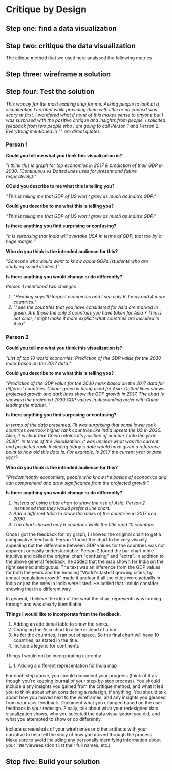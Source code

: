 # Critique by Design


<h2>Step one: find a data visualization</h2>




<h2>Step two: critique the data visualization</h2>

<p>The citique method that we used here analysed the following metrics</p>






<h2>Step three: wireframe a solution</h2>




<h2>Step four: Test the solution</h2>

<p><i> This was by far the most exciting step for me. Asking people to look at a visualization I created while providing them with little or no context was scary at first. 
    I wondered what if none of this makes sense to anyone but I was surprised with the positive critique and insights from people. I solicited feedback from
    two people who I am going to call Person 1 and Person 2. Everything mentioned in "" are direct quotes. </i></p>
    
<h3><b> Person 1</b></h3>

<p><b> Could you tell me what you think this visualization is?</b></p>
<p><i>"I think this is graph for top economies in 2017 & prediction of their GDP in 2030. (Continuous vs Dotted lines uses for present and future respectively)."</i></p>

<p><b> COuld you describe to me what this is telling you?</b></p>
<p><i>"This is telling me that GDP of US won’t grow as much as India’s GDP."</i></p>


<p><b> Could you describe to me what this is telling you?</b></p>
<p><i>"This is telling me that GDP of US won’t grow as much as India’s GDP."</i></p>

<p><b> Is there anything you find surprising or confusing?</b></p>
<p><i>"It is surprising that India will overtake USA in terms of GDP, that too by a huge margin."</i></p>


<p><b>Who do you think is the intended audience for this?</b></p>
<p><i>"Someone who would want to know about GDPs (students who are studying social studies )"</i></p>

<p><b>Is there anything you would change or do differently?</b></p>
<p><i>Person 1 mentioned two changes
  <ol type="1">
  <li>"Heading says 10 largest economies and I see only 6. I may add 4 more countries."</li>
  <li>"I see the countries that you have considered for Asia are marked in green. Are those the only 3 countries you have taken for Asia ? This is not clear, 
 I might make it more explicit what countries are included in Asia"</li>
</ol></i></p>


<h3><b> Person 2</b></h3>

<p><b> Could you tell me what you think this visualization is?</b></p>
<p><i>"List of top 10 world economies. Prediction of the GDP value for the 2030 mark based on the 2017 data."</i></p>

<p><b>Could you describe to me what this is telling you?</b></p>
<p><i>"Prediction of the GDP value for the 2030 mark based on the 2017 data for different countries. Colour green is being used for Asia. 
  Dotted lines shows projected growth and dark lines show the GDP growth in 2017. The chart is showing the projected 2030 GDP values in 
  descending order with China leading the market. "</i></p>


<p><b>Is there anything you find surprising or confusing?</b></p>
<p><i>In terms of the data presented, "It was surprising that some lower rank countries overtook higher rank countries like India upsets the US in 2030. Also, it is clear that China retains it's position of number 1 into the year 2030".
In terms of the visualization, it was unclear what was the current and predicted rank. Including today's date would have given a reference point to how old this data is. For example, Is 2017 the current year or past year?
</i></p>

<p><b>Who do you think is the intended audience for this?</b></p>
<p><i>"Predominantly economists, people who know the basics of economics and can comprehend and draw significance from the projected growth".</i></p>


<p><b>Is there anything you would change or do differently?</b></p>
<p><i>
	<ol type="1">
		<li>Instead of using a bar chart to show the rise of Asia, Person 2 mentioned that they would prefer a line chart.</li>
		<li>Add a different table to show the ranks of the countries in 2017 and 2030. </li>
		<li>The chart showed only 6 countries while the title read 10 countries. </li>
	</ol>
</i></p>


<p> Once I got the feedback for my graph, I showed the original chart to get a comparative feedback. 
Person 1 found the chart to be very visually appealing but the difference between GDP values for the countries was not apparent or easily understandable. 
Person 2 found the bar chart more intuitive and called the original chart "confusing" and "extra". In addition to the above general feedback,
he added that the map shown for India on the right seemed ambiguous. The text was an inference from the GDP values for
both the years and the heading "World's fastest growing cities, by annual population growth" made it unclear if all the cities were actually
in India or just the ones in India were listed.  He added that I could consider showing that in a different way. </p>

<p>In general, I believe the idea of the what the chart represents was coming through and was clearly identifiable. </p>

<p><b>Things I would like to incorporate from the feedback. </b>
   <ol type="1">
     <li>Adding an additional table to show the ranks. </li>
     <li>Changing the Asia chart to a line instead of a bar. </li>
     <li>As for the countries, I ran out of space. So the final chart will have 10 countries, as stated in the title.</li>
     <li>Include a legend for continents</li> 
    </ol>
</p>

<p>Things I would not be incorporating currently 
 <ol type="1">
	 <li>1.  Adding a different representation for India map</li>
 </ol>
</p>
   

       
 <p>For each step above, you should document your progress (think of it as though you're keeping journal of your step-by-step process).  
 You should include a any insights you gained from the critique method, and what it led you to think about when considering a redesign, 
 if anything.  You should talk about how you moved next to the wireframes, and any insights you gleaned from your user feedback. 
 Document what you changed based on the user feedback in your redesign.  Finally, talk about what your redesigned data visualization shows,
 why you selected the data visualization you did, and what you attempted to show or do differently. 

Include screenshots of your wireframes or other artifacts with your narrative to help tell the story of how you moved through the process.  
Make sure to avoid including any personally identifying information about your interviewees (don't list their full names, etc.). </p>


<h2>Step five: Build your solution</h2>



